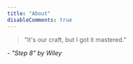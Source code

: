 ```yaml
---
title: "About"
disableComments: true
---
```


> "It's our craft, but I got it mastered."

*- "Step 8" by Wiley*
